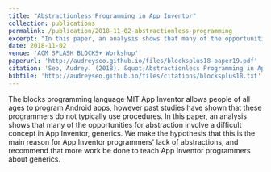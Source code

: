 ```yaml
---
title: "Abstractionless Programming in App Inventor"
collection: publications
permalink: /publication/2018-11-02-abstractionless-programming
excerpt: "In this paper, an analysis shows that many of the opportunities for abstraction involve a difficult concept in App Inventor, generics. We make the hypothesis that this is the main reason for App Inventor programmers' lack of abstractions, and recommend that more work be done to teach App Inventor programmers about generics."
date: 2018-11-02
venue: 'ACM SPLASH BLOCKS+ Workshop'
paperurl: 'http://audreyseo.github.io/files/blocksplus18-paper19.pdf'
citation: 'Seo, Audrey. (2018). &quot;Abstractionless Programming in App Inventor.&quot; <i>ACM SPLASH BLOCKS+</i>.'
bibfile: 'http://audreyseo.github.io/files/citations/blocksplus18.txt'
---
```

The blocks programming language MIT App Inventor allows people of all ages to program Android apps, however past studies have shown that these programmers do not typically use procedures. In this paper, an analysis shows that many of the opportunities for abstraction involve a difficult concept in App Inventor, generics. We make the hypothesis that this is the main reason for App Inventor programmers' lack of abstractions, and recommend that more work be done to teach App Inventor programmers about generics.

<!-- [Download paper here](http://audreyseo.github.io/files/blocksplus18-paper19.pdf) -->

<!-- Recommended citation: Seo, Audrey. (2018). &quot;Abstractionless Programming in App Inventor.&quot; <i>ACM SPLASH BLOCKS+</i>. -->
